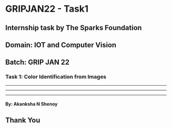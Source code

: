 # GRIPJAN22 - Task1

## Internship task by The Sparks Foundation

## Domain: IOT and Computer Vision

## Batch: GRIP JAN 22

### Task 1: Color Identification from Images

---------
----------
--------

#### By:  Akanksha N Shenoy

## Thank You
